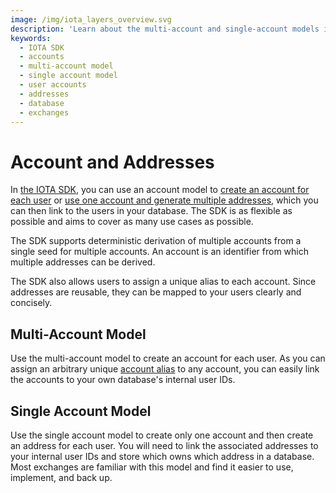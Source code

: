 ```yaml
---
image: /img/iota_layers_overview.svg
description: 'Learn about the multi-account and single-account models in the IOTA SDK for managing user accounts and addresses on the IOTA network.'
keywords:
  - IOTA SDK
  - accounts
  - multi-account model
  - single account model
  - user accounts
  - addresses
  - database
  - exchanges
---
```


# Account and Addresses

In [the IOTA SDK](../welcome.md), you can use an account model
to [create an account for each user](#multi-account-model)
or [use one account and generate multiple addresses](#single-account-model), which you can then link to the users in
your database. The SDK is as flexible as possible and aims to cover as many use cases as possible.

The SDK supports deterministic derivation of multiple accounts from a single seed for multiple accounts. An account is
an identifier from which multiple addresses can be derived.

The SDK also allows users to assign a unique alias to each account. Since addresses are reusable, they can be
mapped to your users clearly and concisely.

## Multi-Account Model

Use the multi-account model to create an account for each user. As you can assign
an arbitrary unique [account alias](../references/nodejs/interfaces/AccountMeta.md#alias) to any account, you can easily
link the accounts to your own database's internal user IDs.

## Single Account Model

Use the single account model to create only one account and then create an address for each user. You will
need to link the associated addresses to your internal user IDs and store which owns which address in a database. Most
exchanges are familiar with this model and find it easier to use, implement, and back up.
